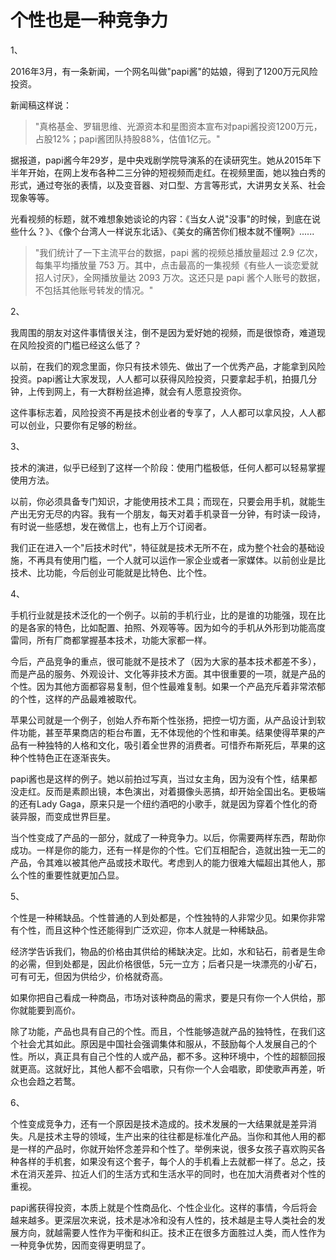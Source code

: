 # 个性也是一种竞争力


1、

2016年3月，有一条新闻，一个网名叫做"papi酱"的姑娘，得到了1200万元风险投资。

新闻稿这样说：

> "真格基金、罗辑思维、光源资本和星图资本宣布对papi酱投资1200万元，占股12%；papi酱团队持股88%，估值1亿元。"

据报道，papi酱今年29岁，是中央戏剧学院导演系的在读研究生。她从2015年下半年开始，在网上发布各种二三分钟的短视频而走红。在视频里面，她以独白秀的形式，通过夸张的表情，以及变音器、对口型、方言等形式，大讲男女关系、社会现象等等。

光看视频的标题，就不难想象她谈论的内容：《当女人说"没事"的时候，到底在说些什么？》、《像个台湾人一样说东北话》、《美女的痛苦你们根本就不懂啊》......

> "我们统计了一下主流平台的数据，papi 酱的视频总播放量超过 2.9 亿次，每集平均播放量 753 万。其中，点击最高的一集视频《有些人一谈恋爱就招人讨厌》，全网播放量达 2093 万次。这还只是 papi 酱个人账号的数据，不包括其他账号转发的情况。"

2、

我周围的朋友对这件事情很关注，倒不是因为爱好她的视频，而是很惊奇，难道现在风险投资的门槛已经这么低了？

以前，在我们的观念里面，你只有技术领先、做出了一个优秀产品，才能拿到风险投资。papi酱让大家发现，人人都可以获得风险投资，只要拿起手机，拍摄几分钟，上传到网上，有一大群粉丝追捧，就会有人愿意投资你。

这件事标志着，风险投资不再是技术创业者的专享了，人人都可以拿风投，人人都可以创业，只要你有足够的粉丝。

3、

技术的演进，似乎已经到了这样一个阶段：使用门槛极低，任何人都可以轻易掌握使用方法。

以前，你必须具备专门知识，才能使用技术工具；而现在，只要会用手机，就能生产出无穷无尽的内容。我有一个朋友，每天对着手机录音一分钟，有时读一段诗，有时说一些感想，发在微信上，也有上万个订阅者。

我们正在进入一个"后技术时代"，特征就是技术无所不在，成为整个社会的基础设施，不再具有使用门槛，一个人就可以运作一家企业或者一家媒体。以前创业是比技术、比功能，今后创业可能就是比特色、比个性。

4、

手机行业就是技术泛化的一个例子。以前的手机行业，比的是谁的功能强，现在比的是各家的特色，比如配置、拍照、外观等等。因为如今的手机从外形到功能高度雷同，所有厂商都掌握基本技术，功能大家都一样。

今后，产品竞争的重点，很可能就不是技术了（因为大家的基本技术都差不多），而是产品的服务、外观设计、文化等非技术方面。其中很重要的一项，就是产品的个性。因为其他方面都容易复制，但个性最难复制。如果一个产品充斥着非常浓郁的个性，这样的产品最难被取代。

苹果公司就是一个例子，创始人乔布斯个性张扬，把控一切方面，从产品设计到软件功能，甚至苹果商店的柜台布置，无不体现他的个性和审美。结果使得苹果的产品有一种独特的人格和文化，吸引着全世界的消费者。可惜乔布斯死后，苹果的这种个性特色正在逐渐丧失。

papi酱也是这样的例子。她以前拍过写真，当过女主角，因为没有个性，结果都没走红。反而是素颜出镜，本色演出，对着摄像头恶搞，却开始全国出名。更极端的还有Lady Gaga，原来只是一个纽约酒吧的小歌手，就是因为穿着个性化的奇装异服，而变成世界巨星。

当个性变成了产品的一部分，就成了一种竞争力。以后，你需要两样东西，帮助你成功。一样是你的能力，还有一样是你的个性。它们互相配合，造就出独一无二的产品，令其难以被其他产品或技术取代。考虑到人的能力很难大幅超出其他人，那么个性的重要性就更加凸显。

5、

个性是一种稀缺品。个性普通的人到处都是，个性独特的人非常少见。如果你非常有个性，而且这种个性还能得到广泛欢迎，你本人就是一种稀缺品。

经济学告诉我们，物品的价格由其供给的稀缺决定。比如，水和钻石，前者是生命的必需，但到处都是，因此价格很低，5元一立方；后者只是一块漂亮的小矿石，可有可无，但因为供给少，价格就奇高。

如果你把自己看成一种商品，市场对该种商品的需求，要是只有你一个人供给，那你就能要到高价。

除了功能，产品也具有自己的个性。而且，个性能够造就产品的独特性，在我们这个社会尤其如此。原因是中国社会强调集体和服从，不鼓励每个人发展自己的个性。所以，真正具有自己个性的人或产品，都不多。这种环境中，个性的超额回报就更高。这就好比，其他人都不会唱歌，只有你一个人会唱歌，即使歌声再差，听众也会趋之若鹜。

6、

个性变成竞争力，还有一个原因是技术造成的。技术发展的一大结果就是差异消失。凡是技术主导的领域，生产出来的往往都是标准化产品。当你和其他人用的都是一样的产品时，你就开始怀念差异和个性了。举例来说，很多女孩子喜欢购买各种各样的手机套，如果没有这个套子，每个人的手机看上去就都一样了。总之，技术在消灭差异、拉近人们的生活方式和生活水平的同时，也在加大消费者对个性的重视。

papi酱获得投资，本质上就是个性商品化、个性企业化。这样的事情，今后将会越来越多。更深层次来说，技术是冰冷和没有人性的，技术越是主导人类社会的发展方向，就越需要人性作为平衡和纠正。技术正在很多方面胜过人类，而人性作为一种竞争优势，因而变得更明显了。

